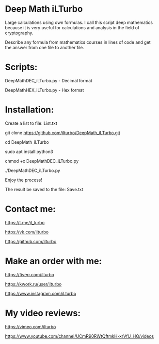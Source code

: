 # Deep Math iLTurbo
Large calculations using own formulas. I call this script deep mathematics because it is very useful for calculations and analysis in the field of cryptography.

Describe any formula from mathematics courses in lines of code and get the answer from one file to another file.

# Scripts:

DeepMathDEC_iLTurbo.py - Decimal format

DeepMathHEX_iLTurbo.py - Hex format

# Installation:


Create a list to file: List.txt

git clone https://github.com/ilturbo/DeepMath_iLTurbo.git

cd DeepMath_iLTurbo

sudo apt install python3

chmod +x DeepMathDEC_iLTurbo.py

./DeepMathDEC_iLTurbo.py

Enjoy the process!

The result be saved to the file: Save.txt



# Contact me:


https://t.me/il_turbo

https://vk.com/ilturbo

https://github.com/ilturbo



# Make an order with me:


https://fiverr.com/ilturbo

https://kwork.ru/user/ilturbo

https://www.instagram.com/il.turbo


# My video reviews:


https://vimeo.com/ilturbo

https://www.youtube.com/channel/UCmR90RWtQftmkH-xrVfU_HQ/videos
